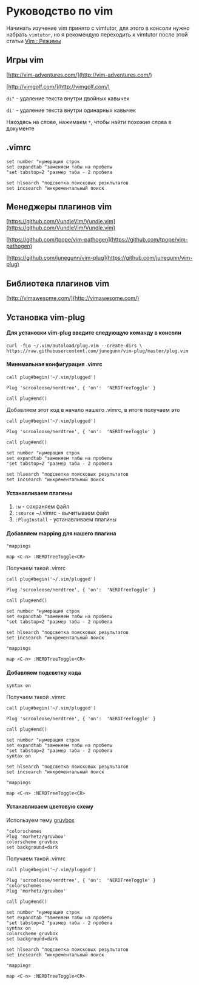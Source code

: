 # Руководство по vim

Начинать изучение vim принято с vimtutor, для этого в консоли нужно набрать `vimtutor`, но я рекомендую переходить к vimtutor после этой статьи [Vim : Режимы](http://rus-linux.net/MyLDP/BOOKS/Vim/prosto-o-vim-07.html)

## Игры vim

[http://vim-adventures.com/](http://vim-adventures.com/)

[http://vimgolf.com/](http://vimgolf.com/)

`di"` - удаление текста внутри двойных кавычек

`di'` - удаление текста внутри одинарных кавычек

Находясь на слове, нажимаем `*`, чтобы найти похожие слова в документе

## .vimrc
```
set number "нумерация строк
set expandtab "заменяем табы на пробелы
"set tabstop=2 "размер таба - 2 пробела
   
set hlsearch "подсветка поисковых резкльтатов
set incsearch "инкрементальный поиск
```
## Менеджеры плагинов vim

[https://github.com/VundleVim/Vundle.vim](https://github.com/VundleVim/Vundle.vim)

[https://github.com/tpope/vim-pathogen](https://github.com/tpope/vim-pathogen)

[https://github.com/junegunn/vim-plug](https://github.com/junegunn/vim-plug)

## Библиотека плагинов vim

[http://vimawesome.com/](http://vimawesome.com/)

## Установка vim-plug

#### Для установки vim-plug введите следующую команду в консоли
```
curl -fLo ~/.vim/autoload/plug.vim --create-dirs \
https://raw.githubusercontent.com/junegunn/vim-plug/master/plug.vim
```
#### Минимальная конфигурация .vimrc
```
call plug#begin('~/.vim/plugged')

Plug 'scrooloose/nerdtree', { 'on':  'NERDTreeToggle' }

call plug#end()
```

Добавляем этот код в начало нашего .vimrc, в итоге получаем это

```
call plug#begin('~/.vim/plugged')

Plug 'scrooloose/nerdtree', { 'on':  'NERDTreeToggle' }

call plug#end()

set number "нумерация строк
set expandtab "заменяем табы на пробелы
"set tabstop=2 "размер таба - 2 пробела
   
set hlsearch "подсветка поисковых результатов
set incsearch "инкрементальный поиск
```
#### Устанавливаем плагины
1. `:w` - сохраняем файл
2. `:source` ~/.vimrc - вычитываем файл
3. `:PlugInstall` - устанавливаем плагины

#### Добавляем mapping для нашего плагина
```
"mappings

map <C-n> :NERDTreeToggle<CR>
```
Получаем такой .vimrc
```
call plug#begin('~/.vim/plugged')

Plug 'scrooloose/nerdtree', { 'on':  'NERDTreeToggle' }

call plug#end()

set number "нумерация строк
set expandtab "заменяем табы на пробелы
"set tabstop=2 "размер таба - 2 пробела
   
set hlsearch "подсветка поисковых результатов
set incsearch "инкрементальный поиск

"mappings

map <C-n> :NERDTreeToggle<CR>
```
#### Добавляем подсветку кода
```
syntax on
```
Получаем такой .vimrc
```
call plug#begin('~/.vim/plugged')

Plug 'scrooloose/nerdtree', { 'on':  'NERDTreeToggle' }

call plug#end()

set number "нумерация строк
set expandtab "заменяем табы на пробелы
"set tabstop=2 "размер таба - 2 пробела
syntax on
   
set hlsearch "подсветка поисковых результатов
set incsearch "инкрементальный поиск

"mappings

map <C-n> :NERDTreeToggle<CR>
```
#### Устанавливаем цветовую схему
Используем тему [gruvbox](https://github.com/morhetz/gruvbox)
```
"colorschemes
Plug 'morhetz/gruvbox'
colorscheme gruvbox
set background=dark
```
Получаем такой .vimrc
```
call plug#begin('~/.vim/plugged')

Plug 'scrooloose/nerdtree', { 'on':  'NERDTreeToggle' }
"colorschemes
Plug 'morhetz/gruvbox'

call plug#end()

set number "нумерация строк
set expandtab "заменяем табы на пробелы
"set tabstop=2 "размер таба - 2 пробела
syntax on
colorscheme gruvbox
set background=dark

set hlsearch "подсветка поисковых результатов
set incsearch "инкрементальный поиск

"mappings

map <C-n> :NERDTreeToggle<CR>
```
